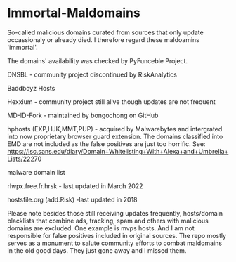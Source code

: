 # Immortal-Maldomains

So-called malicious domains curated from sources that only update occassionaly or already died. I therefore regard these maldoamins 'immortal'.

The domains' availability was checked by PyFunceble Project. 

DNSBL - community project discontinued by RiskAnalytics

Baddboyz Hosts

Hexxium -  community project still alive though updates are not frequent

MD-ID-Fork - maintained by bongochong on GitHub

hphosts (EXP,HJK,MMT,PUP) - acquired by Malwarebytes and intergrated into now proprietary browser guard extension. The domains classified into EMD are not included as the false positives are just too horrific. See: https://isc.sans.edu/diary/Domain+Whitelisting+With+Alexa+and+Umbrella+Lists/22270

malware domain list

rlwpx.free.fr.hrsk - last updated in March 2022

hostsfile.org (add.Risk) -last updated in 2018

Please note besides those still receiving updates frequently, hosts/domain blacklists that combine ads, tracking, spam and others with malicious domains are excluded. One example is mvps hosts. And I am not responsible for false positives included in original sources. The repo mostly serves as a monument to salute community efforts to combat maldomains in the old good days. They just gone away and I missed them. 
